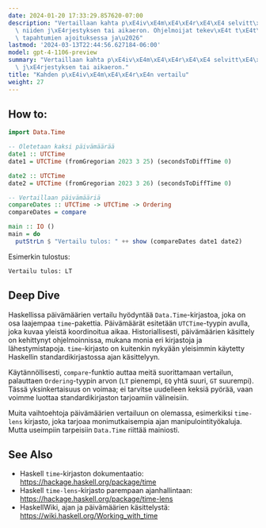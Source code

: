 ```yaml
---
date: 2024-01-20 17:33:29.857620-07:00
description: "Vertaillaan kahta p\xE4iv\xE4m\xE4\xE4r\xE4\xE4 selvitt\xE4\xE4ksemme\
  \ niiden j\xE4rjestyksen tai aikaeron. Ohjelmoijat tekev\xE4t t\xE4t\xE4 ajanhallinnassa,\
  \ tapahtumien ajoituksessa ja\u2026"
lastmod: '2024-03-13T22:44:56.627184-06:00'
model: gpt-4-1106-preview
summary: "Vertaillaan kahta p\xE4iv\xE4m\xE4\xE4r\xE4\xE4 selvitt\xE4\xE4ksemme niiden\
  \ j\xE4rjestyksen tai aikaeron."
title: "Kahden p\xE4iv\xE4m\xE4\xE4r\xE4n vertailu"
weight: 27
---
```


## How to:
```Haskell
import Data.Time

-- Oletetaan kaksi päivämäärää
date1 :: UTCTime
date1 = UTCTime (fromGregorian 2023 3 25) (secondsToDiffTime 0)

date2 :: UTCTime
date2 = UTCTime (fromGregorian 2023 3 26) (secondsToDiffTime 0)

-- Vertaillaan päivämääriä
compareDates :: UTCTime -> UTCTime -> Ordering
compareDates = compare

main :: IO ()
main = do
  putStrLn $ "Vertailu tulos: " ++ show (compareDates date1 date2)
```

Esimerkin tulostus:
```
Vertailu tulos: LT
```

## Deep Dive
Haskellissa päivämäärien vertailu hyödyntää `Data.Time`-kirjastoa, joka on osa laajempaa `time`-pakettia. Päivämäärät esitetään `UTCTime`-tyypin avulla, joka kuvaa yleistä koordinoitua aikaa. Historiallisesti, päivämäärien käsittely on kehittynyt ohjelmoinnissa, mukana monia eri kirjastoja ja lähestymistapoja. `time`-kirjasto on kuitenkin nykyään yleisimmin käytetty Haskellin standardikirjastossa ajan käsittelyyn. 

Käytännöllisesti, `compare`-funktio auttaa meitä suorittamaan vertailun, palauttaen `Ordering`-tyypin arvon (`LT` pienempi, `EQ` yhtä suuri, `GT` suurempi). Tässä yksinkertaisuus on voimaa; ei tarvitse uudelleen keksiä pyörää, vaan voimme luottaa standardikirjaston tarjoamiin välineisiin.

Muita vaihtoehtoja päivämäärien vertailuun on olemassa, esimerkiksi `time-lens` kirjasto, joka tarjoaa monimutkaisempia ajan manipulointityökaluja. Mutta useimpiin tarpeisiin `Data.Time` riittää mainiosti.

## See Also
- Haskell `time`-kirjaston dokumentaatio: https://hackage.haskell.org/package/time
- Haskell `time-lens`-kirjasto parempaan ajanhallintaan: https://hackage.haskell.org/package/time-lens
- HaskellWiki, ajan ja päivämäärien käsittelystä: https://wiki.haskell.org/Working_with_time
